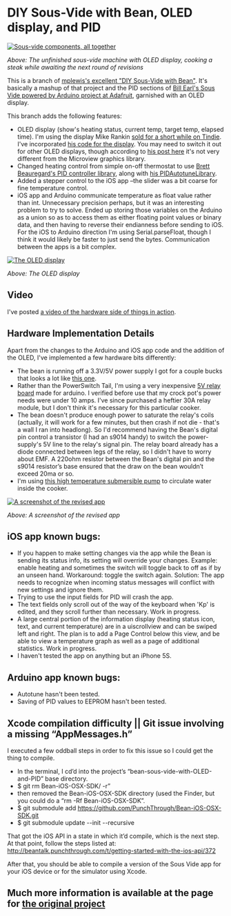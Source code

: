 # DIY Sous-Vide with Bean, OLED display, and PID


[![Sous-vide components, all together](http://zachfine.com/dropzone/im/sous-vide.jpg)](http://zachfine.com/dropzone/im/sous-vide.jpg)

*Above: The unfinished sous-vide machine with OLED display, cooking a steak while awaiting the next round of revisions*


This is a branch of [mplewis's excellent "DIY Sous-Vide with Bean"](http://beantalk.punchthrough.com/t/sous-vide-with-bean-and-a-slow-cooker/483). It's basically a mashup of that project and the PID sections of [Bill Earl's Sous Vide powered by Arduino project at Adafruit](https://learn.adafruit.com/sous-vide-powered-by-arduino-the-sous-viduino/the-whole-enchilada), garnished with an OLED display.  

This branch adds the following features:

* OLED display (show's heating status, current temp, target temp, elapsed time). I'm using the display Mike Rankin [sold for a short while on Tindie](https://www.tindie.com/products/miker/066-oled-display-for-the-lightblue-bean/). I've incorporated [his code for the display](https://github.com/mike-rankin/PunchThrough_Bean_i2c_Oled/tree/master/Code). You may need to switch it out for other OLED displays, though according to [his post here](http://beantalk.punchthrough.com/t/tiny-0-66-oled-display-on-the-bean/505/6) it's not very different from the Microview graphics library.  
* Changed heating control from simple on-off thermostat to use [Brett Beauregard's PID controller library](http://playground.arduino.cc/Code/PIDLibrary), along with [his PIDAutotuneLibrary](http://playground.arduino.cc/Code/PIDAutotuneLibrary). 
* Added a stepper control to the iOS app –the slider was a bit coarse for fine temperature control.
* iOS app and Arduino communicate temperature as float value rather than int. Unnecessary precision perhaps, but it was an interesting problem to try to solve. Ended up storing those variables on the Arduino as a union so as to access them as either floating point values or binary data, and then having to reverse their endianness before sending to iOS. For the iOS to Arduino direction I'm using Serial.parseFloat, though I think it would likely be faster to just send the bytes. Communication between the apps is a bit complex.

[![The OLED display](http://zachfine.com/dropzone/im/OLED_display.jpg)](http://zachfine.com/dropzone/im/OLED_display.jpg)

*Above: The OLED display*


## Video
I've posted [a video of the hardware side of things in action](https://vimeo.com/132490556). 

## Hardware Implementation Details
Apart from the changes to the Arduino and iOS app code and the addition of the OLED, I've implemented a few hardware bits differently:

* The bean is running off a 3.3V/5V power supply I got for a couple bucks that looks a lot like [this one](http://www.amazon.com/Breadboard-Power-Supply-Module-Solderless/dp/B00BXWV2F6).
* Rather than the PowerSwitch Tail, I'm using a very inexpensive [5V relay board](http://www.dx.com/p/arduino-5v-relay-module-blue-black-121354#.VZXQlWBU7Qc) made for arduino. I verified before use that my crock pot's power needs were under 10 amps. I've since purchased a heftier 30A relay module, but I don't think it's necessary for this particular cooker.
* The bean doesn't produce enough power to saturate the relay's coils (actually, it will work for a few minutes, but then crash if not die - that's a wall I ran into headlong). So I'd recommend having the Bean's digital pin control a transistor (I had an s9014 handy) to switch the power-supply's 5V line to the relay's signal pin. The relay board already has a diode connected between legs of the relay, so I didn't have to worry about EMF. A 220ohm resistor between the Bean's digital pin and the s9014 resistor’s base ensured that the draw on the bean wouldn’t exceed 20ma or so.
* I'm using [this high temperature submersible pump](http://www.amazon.com/gp/product/B007XHZ25G/ref=pd_lpo_sbs_dp_ss_1?pf_rd_p=1944687682&pf_rd_s=lpo-top-stripe-1&pf_rd_t=201&pf_rd_i=B004HHW0FU&pf_rd_m=ATVPDKIKX0DER&pf_rd_r=1T61Q2965DPH1W5KFHPN) to circulate water inside the cooker.

[![A screenshot of the revised app](http://zachfine.com/dropzone/im/sous-vide-screenshot.jpg)](http://zachfine.com/dropzone/im/sous-vide-screenshot.jpg)

*Above: A screenshot of the revised app*

## iOS app known bugs:

* If you happen to make setting changes via the app while the Bean is sending its status info, its setting will override your changes. Example: enable heating and sometimes the switch will toggle back to off as if by an unseen hand. Workaround: toggle the switch again. Solution: The app needs to recognize when incoming status messages will conflict with new settings and ignore them.
* Trying to use the input fields for PID will crash the app.
* The text fields only scroll out of the way of the keyboard when 'Kp' is edited, and they scroll further than necessary. Work in progress.
* A large central portion of the information display (heating status icon, text, and current temperature) are in a uiscrollview and can be swiped left and right. The plan is to add a Page Control below this view, and be able to view a temperature graph as well as a page of additional statistics. Work in progress.
* I haven't tested the app on anything but an iPhone 5S.

## Arduino app known bugs:

* Autotune hasn't been tested.
* Saving of PID values to EEPROM hasn't been tested.

## Xcode compilation difficulty || Git issue involving a missing “AppMessages.h”

I executed a few oddball steps in order to fix this issue so I could get the thing to compile. 

* In the terminal, I cd’d into the project’s “bean-sous-vide-with-OLED-and-PID” base directory.
* $ git rm Bean-iOS-OSX-SDK/ -r”
* then removed the Bean-iOS-OSX-SDK directory (used the Finder, but you could do a “rm -Rf Bean-iOS-OSX-SDK”.
* $ git submodule add https://github.com/PunchThrough/Bean-iOS-OSX-SDK.git
* $ git submodule update --init --recursive

That got the iOS API in a state in which it’d compile, which is the next step. At that point, follow the steps listed at:
http://beantalk.punchthrough.com/t/getting-started-with-the-ios-api/372

After that, you should be able to compile a version of the Sous Vide app for your iOS device or for the simulator using Xcode.

## Much more information is available at the page for [the original project](http://beantalk.punchthrough.com/t/sous-vide-with-bean-and-a-slow-cooker/483)


